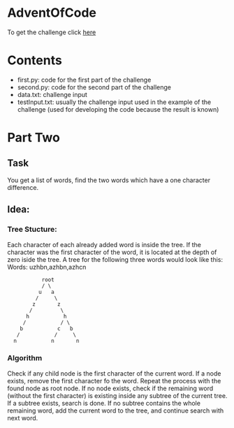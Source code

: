 # AdventOfCode

To get the challenge click [here](https://adventofcode.com/2018/day/2)

# Contents
  - first.py: code for the first part of the challenge
  - second.py: code for the second part of the challenge
  - data.txt: challenge input
  - testInput.txt: usually the challenge input used in the example of the challenge (used for developing the code because the result is known)


# Part Two


## Task

You get a list of words, find the two words which have a one character difference.

## Idea:
### Tree Stucture:
Each character of each already added word is inside the tree. If the character was the first character of the word, it is located at the depth of zero iside the tree.
A tree for the following three words would look like this:  
Words: uzhbn,azhbn,azhcn
``` 
           root
           / \
          u   a
         /     \
        z       z
       /         \
      h           h
     /           / \
    b           c   b
   /           /     \
  n           n       n
```

### Algorithm
Check if any child node is the first character of the current word. If a node exists, remove the first character fo the word. Repeat the process with the found node as root node. If no node exists, check if the remaining word (without the first character) is existing inside any subtree of the current tree.  
If a subtree exists, search is done. If no subtree contains the whole remaining word, add the current word to the tree, and continue search with next word.
